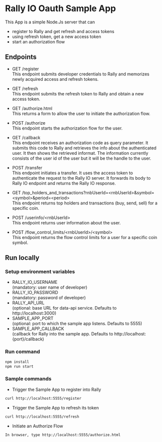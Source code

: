 # Rally IO Oauth Sample App


This App is a simple Node.Js server that can

* register to Rally and get refresh and access tokens
* using refresh token, get a new access token
* start an authorization flow

## Endpoints

* GET /register\
This endpoint submits developer credentials to Rally and memorizes 
newly acquired access and refresh tokens.

* GET /refresh \
This endpoint submits the refresh token to Rally and obtain a new
access token.

* GET /authorize.html\
This returns a form to allow the user to initiate the authorization
flow.

* POST /authorize\
This endpoint starts the authorization flow for the user.

* GET /callback\
This endpoint receives an authorization code as query parameter. It
submits this code to Rally and retrieves the info about the
authenticated user.  It then shows the retrieved informat.  The
information currently consists of the user id of the user but it will
be the handle to the user.

* POST /transfer\
This endpoint initiates a transfer.  It uses the access token to authenticate the request to the Rally IO server.  It forwards its body to Rally IO endpoint and returns the Rally IO response.

* GET /top_holders_and_transactions?rnbUserId=&lt;rnbUserId&gt;&symbol=&lt;symbol&gt;&period=&lt;period&gt;\
This endpoint returns top holders and transactions (buy, send, sell) for a specific coin.

* POST /userinfo/&lt;rnbUserId&gt;\
This endpoint returns user information about the user.

* POST /flow_control_limits/&lt;rnbUserId&gt;/&lt;symbol&gt;\
This endpoint returns the flow control limits for a user for a specific coin symbol.

## Run locally

### Setup environment variables

* RALLY_IO_USERNAME\
(mandatory: user name of developer)
* RALLY_IO_PASSWORD\
(mandatory: password of developer)
* RALLY_API_URL\
(optional: base URL for data-api service. Defaults to http://localhost:3000)
* SAMPLE_APP_PORT\
(optional: port to which the sample app listens. Defaults to 5555)
* SAMPLE_APP_CALLBACK\
(callback for Rally into the sample app. Defaults to
http://localhost:{port}/callback)


### Run command
```bash
npm install
npm run start
```
### Sample commands

* Trigger the Sample App to register into Rally
```bash
curl http://localhost:5555/register
```
* Trigger the Sample App to refresh its token
```bash
curl http://localhost:5555/refresh
```
* Initiate an Authorize Flow
```bash
In browser, type http://localhost:5555/authorize.html
```
